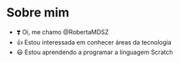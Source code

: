 # Sobre mim

- ❣️ Oi, me chamo @RobertaMDSZ
- :+1: Estou interessada em conhecer áreas da tecnologia
- 😃 Estou aprendendo a programar a linguagem Scratch

<!---
RobertaMDSZ/RobertaMDSZ is a ✨ special ✨ repository because its `README.md` (this file) appears on your GitHub profile.
You can click the Preview link to take a look at your changes.
--->

